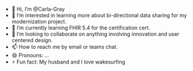 - 👋 Hi, I’m @Carla-Gray
- 👀 I’m interested in learning more about bi-directional data sharing for my modernization project. 
- 🌱 I’m currently learning FHIR 5.4 for the certification cert.
- 💞️ I’m looking to collaborate on anything involving innovation and user centered design.
- 📫 How to reach me by email or teams chat.
- 😄 Pronouns: ...
- ⚡ Fun fact: My husband and I love wakesurfing

<!---
Carla-Gray/Carla-Gray is a ✨ special ✨ repository because its `README.md` (this file) appears on your GitHub profile.
You can click the Preview link to take a look at your changes.
--->
